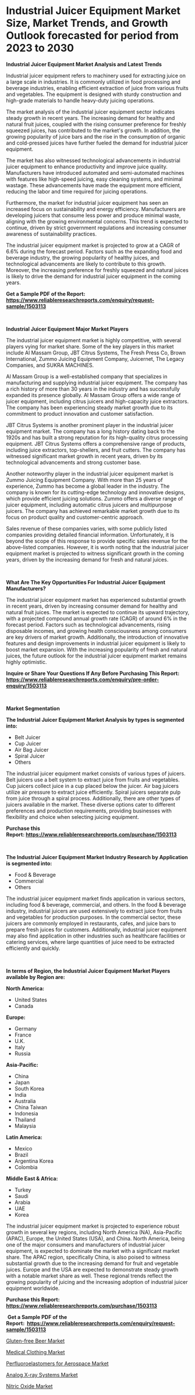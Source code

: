 <p><h1>Industrial Juicer Equipment Market Size, Market Trends, and Growth Outlook forecasted for period from 2023 to 2030</h1></p><p><strong>Industrial Juicer Equipment Market Analysis and Latest Trends</strong></p>
<p><p>Industrial juicer equipment refers to machinery used for extracting juice on a large scale in industries. It is commonly utilized in food processing and beverage industries, enabling efficient extraction of juice from various fruits and vegetables. The equipment is designed with sturdy construction and high-grade materials to handle heavy-duty juicing operations.</p><p>The market analysis of the industrial juicer equipment sector indicates steady growth in recent years. The increasing demand for healthy and natural fruit juices, coupled with the rising consumer preference for freshly squeezed juices, has contributed to the market's growth. In addition, the growing popularity of juice bars and the rise in the consumption of organic and cold-pressed juices have further fueled the demand for industrial juicer equipment.</p><p>The market has also witnessed technological advancements in industrial juicer equipment to enhance productivity and improve juice quality. Manufacturers have introduced automated and semi-automated machines with features like high-speed juicing, easy cleaning systems, and minimal wastage. These advancements have made the equipment more efficient, reducing the labor and time required for juicing operations.</p><p>Furthermore, the market for industrial juicer equipment has seen an increased focus on sustainability and energy efficiency. Manufacturers are developing juicers that consume less power and produce minimal waste, aligning with the growing environmental concerns. This trend is expected to continue, driven by strict government regulations and increasing consumer awareness of sustainability practices.</p><p>The industrial juicer equipment market is projected to grow at a CAGR of 6.6% during the forecast period. Factors such as the expanding food and beverage industry, the growing popularity of healthy juices, and technological advancements are likely to contribute to this growth. Moreover, the increasing preference for freshly squeezed and natural juices is likely to drive the demand for industrial juicer equipment in the coming years.</p></p>
<p><strong>Get a Sample PDF of the Report:&nbsp; <a href="https://www.reliableresearchreports.com/enquiry/request-sample/1503113">https://www.reliableresearchreports.com/enquiry/request-sample/1503113</a></strong></p>
<p>&nbsp;</p>
<p><strong>Industrial Juicer Equipment Major Market Players</strong></p>
<p><p>The industrial juicer equipment market is highly competitive, with several players vying for market share. Some of the key players in this market include Al Massam Group, JBT Citrus Systems, The Fresh Press Co, Brown International, Zummo Juicing Equipment Company, Juicernet, The Legacy Companies, and SUKRA MACHINES.</p><p>Al Massam Group is a well-established company that specializes in manufacturing and supplying industrial juicer equipment. The company has a rich history of more than 30 years in the industry and has successfully expanded its presence globally. Al Massam Group offers a wide range of juicer equipment, including citrus juicers and high-capacity juice extractors. The company has been experiencing steady market growth due to its commitment to product innovation and customer satisfaction.</p><p>JBT Citrus Systems is another prominent player in the industrial juicer equipment market. The company has a long history dating back to the 1920s and has built a strong reputation for its high-quality citrus processing equipment. JBT Citrus Systems offers a comprehensive range of products, including juice extractors, top-shellers, and fruit cutters. The company has witnessed significant market growth in recent years, driven by its technological advancements and strong customer base.</p><p>Another noteworthy player in the industrial juicer equipment market is Zummo Juicing Equipment Company. With more than 25 years of experience, Zummo has become a global leader in the industry. The company is known for its cutting-edge technology and innovative designs, which provide efficient juicing solutions. Zummo offers a diverse range of juicer equipment, including automatic citrus juicers and multipurpose juicers. The company has achieved remarkable market growth due to its focus on product quality and customer-centric approach.</p><p>Sales revenue of these companies varies, with some publicly listed companies providing detailed financial information. Unfortunately, it is beyond the scope of this response to provide specific sales revenue for the above-listed companies. However, it is worth noting that the industrial juicer equipment market is projected to witness significant growth in the coming years, driven by the increasing demand for fresh and natural juices.</p></p>
<p>&nbsp;</p>
<p><strong>What Are The Key Opportunities For Industrial Juicer Equipment Manufacturers?</strong></p>
<p><p>The industrial juicer equipment market has experienced substantial growth in recent years, driven by increasing consumer demand for healthy and natural fruit juices. The market is expected to continue its upward trajectory, with a projected compound annual growth rate (CAGR) of around 6% in the forecast period. Factors such as technological advancements, rising disposable incomes, and growing health consciousness among consumers are key drivers of market growth. Additionally, the introduction of innovative features and design improvements in industrial juicer equipment is likely to boost market expansion. With the increasing popularity of fresh and natural juices, the future outlook for the industrial juicer equipment market remains highly optimistic.</p></p>
<p><strong>Inquire or Share Your Questions If Any Before Purchasing This Report: <a href="https://www.reliableresearchreports.com/enquiry/pre-order-enquiry/1503113">https://www.reliableresearchreports.com/enquiry/pre-order-enquiry/1503113</a></strong></p>
<p>&nbsp;</p>
<p><strong>Market Segmentation</strong></p>
<p><strong>The Industrial Juicer Equipment Market Analysis by types is segmented into:</strong></p>
<p><ul><li>Belt Juicer</li><li>Cup Juicer</li><li>Air Bag Juicer</li><li>Spiral Juicer</li><li>Others</li></ul></p>
<p><p>The industrial juicer equipment market consists of various types of juicers. Belt juicers use a belt system to extract juice from fruits and vegetables. Cup juicers collect juice in a cup placed below the juicer. Air bag juicers utilize air pressure to extract juice efficiently. Spiral juicers separate pulp from juice through a spiral process. Additionally, there are other types of juicers available in the market. These diverse options cater to different preferences and production requirements, providing businesses with flexibility and choice when selecting juicing equipment.</p></p>
<p><strong>Purchase this Report:&nbsp;<a href="https://www.reliableresearchreports.com/purchase/1503113">https://www.reliableresearchreports.com/purchase/1503113</a></strong></p>
<p>&nbsp;</p>
<p><strong>The Industrial Juicer Equipment Market Industry Research by Application is segmented into:</strong></p>
<p><ul><li>Food & Beverage</li><li>Commercial</li><li>Others</li></ul></p>
<p><p>The industrial juicer equipment market finds application in various sectors, including food & beverage, commercial, and others. In the food & beverage industry, industrial juicers are used extensively to extract juice from fruits and vegetables for production purposes. In the commercial sector, these juicers are commonly employed in restaurants, cafes, and juice bars to prepare fresh juices for customers. Additionally, industrial juicer equipment may also find application in other industries such as healthcare facilities or catering services, where large quantities of juice need to be extracted efficiently and quickly.</p></p>
<p>&nbsp;</p>
<p><strong>In terms of Region, the Industrial Juicer Equipment Market Players available by Region are:</strong></p>
<p>
    <p> <strong> North America: </strong>
        <ul>
            <li>United States</li>
            <li>Canada</li>
        </ul>
        </p> 
    <p> <strong> Europe: </strong>
        <ul>
            <li>Germany</li>
            <li>France</li>
            <li>U.K.</li>
            <li>Italy</li>
            <li>Russia</li>
        </ul>
        </p> 
    <p> <strong> Asia-Pacific: </strong>
        <ul>
            <li>China</li>
            <li>Japan</li>
            <li>South Korea</li>
            <li>India</li>
            <li>Australia</li>
            <li>China Taiwan</li>
            <li>Indonesia</li>
            <li>Thailand</li>
            <li>Malaysia</li>
        </ul>
        </p> 
    <p> <strong> Latin America: </strong>
        <ul>
            <li>Mexico</li>
            <li>Brazil</li>
            <li>Argentina Korea</li>
            <li>Colombia</li>
        </ul>
        </p> 
    <p> <strong> Middle East & Africa: </strong>
        <ul>
            <li>Turkey</li>
            <li>Saudi</li>
            <li>Arabia</li>
            <li>UAE</li>
            <li>Korea</li>
        </ul>
    </p>
    </p>
<p><p>The industrial juicer equipment market is projected to experience robust growth in several key regions, including North America (NA), Asia-Pacific (APAC), Europe, the United States (USA), and China. North America, being one of the major consumers and manufacturers of industrial juicer equipment, is expected to dominate the market with a significant market share. The APAC region, specifically China, is also poised to witness substantial growth due to the increasing demand for fruit and vegetable juices. Europe and the USA are expected to demonstrate steady growth with a notable market share as well. These regional trends reflect the growing popularity of juicing and the increasing adoption of industrial juicer equipment worldwide.</p></p>
<p><strong>Purchase this Report: <a href="https://www.reliableresearchreports.com/purchase/1503113">https://www.reliableresearchreports.com/purchase/1503113</a></strong></p>
<p>&nbsp;<strong>Get a Sample PDF of the Report:&nbsp;&nbsp;<a href="https://www.reliableresearchreports.com/enquiry/request-sample/1503113">https://www.reliableresearchreports.com/enquiry/request-sample/1503113</a></strong></p>
<p><strong></strong></p>
<p><p><a href="https://www.linkedin.com/pulse/gluten-free-beer-market-research-report-provides-thorough/">Gluten-free Beer Market</a></p><p><a href="https://medium.com/@lupeosinski/medical-clothing-market-size-cagr-trends-2024-2030-45f42e85fe59">Medical Clothing Market</a></p><p><a href="https://github.com/merzlyukov93/Market-Research-Report-List-1/blob/main/perfluoroelastomers-for-aerospace-market.md">Perfluoroelastomers for Aerospace Market</a></p><p><a href="https://www.linkedin.com/pulse/market-players-forecasted-period-from-2023-2030-qr-research/">Analog X-ray Systems Market</a></p><p><a href="https://medium.com/@damionrunte/nitric-oxide-market-size-cagr-trends-2024-2030-cb08820f0e32">Nitric Oxide Market</a></p></p>